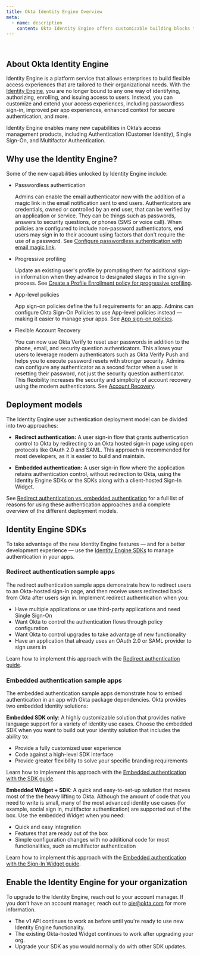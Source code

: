 ```yaml
---
title: Okta Identity Engine Overview
meta:
  - name: description
    content: Okta Identity Engine offers customizable building blocks that can support dynamic, app-based user journeys. Find out more about Identity Engine, why you would use it, and how to upgrade your org.
---
```

<ApiLifecycle access="ie" /><br>
<ApiLifecycle access="Limited GA" />

## About Okta Identity Engine

Identity Engine is a platform service that allows enterprises to build flexible access experiences that are tailored to their organizational needs. With the [Identity Engine](https://help.okta.com/en/oie/okta_help_CSH.htm#ext-get-started-oie), you are no longer bound to any one way of identifying, authorizing, enrolling, and issuing access to users. Instead, you can customize and extend your access experiences, including passwordless sign-in, improved per app experiences, enhanced context for secure authentication, and more.

Identity Engine enables many new capabilities in Okta’s access management products, including Authentication (Customer Identity), Single Sign-On, and Multifactor Authentication.

## Why use the Identity Engine?

Some of the new capabilities unlocked by Identity Engine include:

* Passwordless authentication

    Admins can enable the email authenticator now with the addition of a magic link in the email notification sent to end users. Authenticators are credentials, owned or controlled by an end user, that can be verified by an application or service. They can be things such as passwords, answers to security questions, or phones (SMS or voice call). When policies are configured to include non-password authenticators, end users may sign in to their account using factors that don't require the use of a password. See [Configure passwordless authentication with email magic link](https://help.okta.com/en/oie/okta_help_CSH.htm#ext-passwordless-auth).

* Progressive profiling

  Update an existing user's profile by prompting them for additional sign-in information when they advance to designated stages in the sign-in process. See [Create a Profile Enrollment policy for progressive profiling](https://help.okta.com/en/oie/okta_help_CSH.htm#ext-create-profile-enrollment).

* App-level policies

  App sign-on policies define the full requirements for an app. Admins can configure Okta Sign-On Policies to use App-level policies instead &mdash; making it easier to manage your apps. See [App sign-on policies](https://help.okta.com/en/oie/okta_help_CSH.htm#ext-about-asop).

* Flexible Account Recovery

  You can now use Okta Verify to reset user passwords in addition to the phone, email, and security question authenticators. This allows your users to leverage modern authenticators such as Okta Verify Push and helps you to execute password resets with stronger security. Admins can configure any authenticator as a second factor when a user is resetting their password, not just the security question authenticator. This flexibility increases the security and simplicity of account recovery using the modern authenticators. See [Account Recovery](https://help.okta.com/en/oie/okta_help_CSH.htm#ext-config-sspr).

## Deployment models

The Identity Engine user authentication deployment model can be divided into two approaches:

* **Redirect authentication:** A user sign-in flow that grants authentication control to Okta by redirecting to an Okta hosted sign-in page using open protocols like OAuth 2.0 and SAML. This approach is recommended for most developers, as it is easier to build and maintain.

* **Embedded authentication:** A user sign-in flow where the application retains authentication control, without redirection to Okta, using the Identity Engine SDKs or the SDKs along with a client-hosted Sign-In Widget.

See [Redirect authentication vs. embedded authentication](/docs/concepts/redirect-vs-embedded/) for a full list of reasons for using these authentication approaches and a complete overview of the different deployment models.

## Identity Engine SDKs

To take advantage of the new Identity Engine features — and for a better development experience — use the [Identity Engine SDKs](https://developer.okta.com/code/oie/) to manage authentication in your apps.

### Redirect authentication sample apps

The redirect authentication sample apps demonstrate how to redirect users to an Okta-hosted sign-in page, and then receive users redirected back from Okta after users sign in. Implement redirect authentication when you:

* Have multiple applications or use third-party applications and need Single Sign-On
* Want Okta to control the authentication flows through policy configuration
* Want Okta to control upgrades to take advantage of new functionality
* Have an application that already uses an OAuth 2.0 or SAML provider to sign users in

Learn how to implement this approach with the [Redirect authentication guide](/docs/guides/sampleapp-oie-redirectauth/).

### Embedded authentication sample apps

The embedded authentication sample apps demonstrate how to embed authentication in an app with Okta package dependencies. Okta provides two embedded identity solutions:

**Embedded SDK only**: A highly customizable solution that provides native language support for a variety of identity use cases. Choose the embedded SDK when you want to build out your identity solution that includes the ability to:

* Provide a fully customized user experience
* Code against a high-level SDK interface
* Provide greater flexibility to solve your specific branding requirements

Learn how to implement this approach with the [Embedded authentication with the SDK guide](/docs/guides/oie-embedded-sdk-overview/).

**Embedded Widget + SDK**: A quick and easy-to-set-up solution that moves most of the the heavy lifting to Okta. Although the amount of code that you need to write is small, many of the most advanced identity use cases (for example, social sign in, multifactor authentication) are supported out of the box. Use the embedded Widget when you need:

* Quick and easy integration
* Features that are ready out of the box
* Simple configuration changes with no additional code for most functionalities, such as multifactor authentication

Learn how to implement this approach with the [Embedded authentication with the Sign-In Widget guide](/docs/guides/oie-embedded-widget-overview/).

## Enable the Identity Engine for your organization

To upgrade to the Identity Engine, reach out to your account manager. If you don't have an account manager, reach out to oie@okta.com for more information.

* The v1 API continues to work as before until you're ready to use new Identity Engine functionality.
* The existing Okta-hosted Widget continues to work after upgrading your org.
* Upgrade your SDK as you would normally do with other SDK updates.
